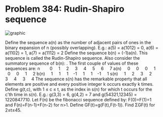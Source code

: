 # Problem 384: Rudin-Shapiro sequence

![graphic](img384.gif)

Define the sequence a(n) as the number of adjacent pairs of ones in the
binary expansion of n (possibly overlapping). E.g.: a(5) = a(1012) = 0,
a(6) = a(1102) = 1, a(7) = a(1112) = 2 Define the sequence b(n) =
(-1)a(n). This sequence is called the Rudin-Shapiro sequence. Also
consider the summatory sequence of b(n): . The first couple of values of
these sequences are: n        0     1     2     3     4     5     6    
7 a(n)     0     0     0     1     0     0     1     2 b(n)     1     1
    1    -1     1     1    -1     1 s(n)     1     2     3     2     3  
  4     3     4 The sequence s(n) has the remarkable property that all
elements are positive and every positive integer k occurs exactly k
times. Define g(t,c), with 1 ≤ c ≤ t, as the index in s(n) for which t
occurs for the c'th time in s(n). E.g.: g(3,3) = 6, g(4,2) = 7 and
g(54321,12345) = 1220847710. Let F(n) be the fibonacci sequence defined
by: F(0)=F(1)=1 and F(n)=F(n-1)+F(n-2) for n&gt;1. Define
GF(t)=g(F(t),F(t-1)). Find ΣGF(t) for 2≤t≤45.